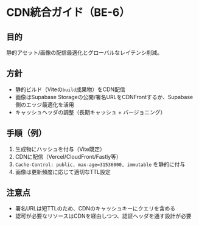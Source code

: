 # CDN統合ガイド（BE-6）

## 目的
静的アセット/画像の配信最適化とグローバルなレイテンシ削減。

## 方針
- 静的ビルド（Viteの`build`成果物）をCDN配信
- 画像はSupabase Storageの公開/署名URLをCDNFrontするか、Supabase側のエッジ最適化を活用
- キャッシュヘッダの調整（長期キャッシュ + バージョニング）

## 手順（例）
1. 生成物にハッシュを付与（Vite既定）
2. CDNに配信（Vercel/CloudFront/Fastly等）
3. `Cache-Control: public, max-age=31536000, immutable` を静的に付与
4. 画像は更新頻度に応じて適切なTTL設定

## 注意点
- 署名URLは短TTLのため、CDNのキャッシュキーにクエリを含める
- 認可が必要なリソースはCDNを経由しつつ、認証ヘッダを通す設計が必要

